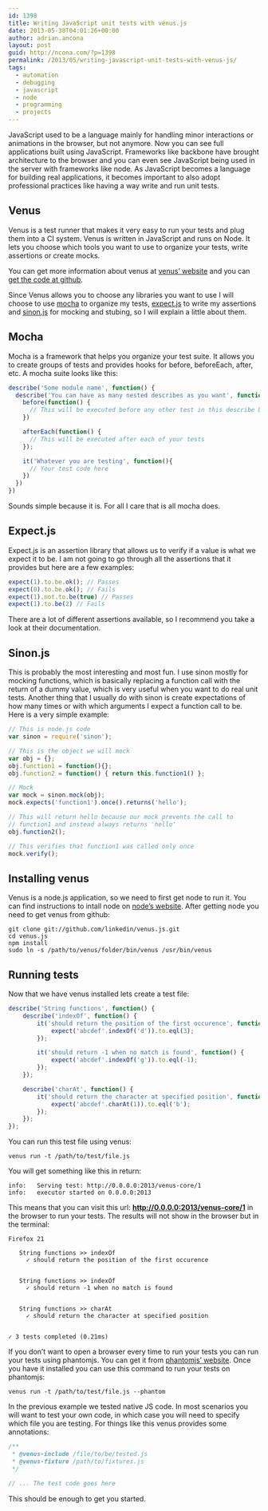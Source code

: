 ```yaml
---
id: 1398
title: Writing JavaScript unit tests with venus.js
date: 2013-05-30T04:01:26+00:00
author: adrian.ancona
layout: post
guid: http://ncona.com/?p=1398
permalink: /2013/05/writing-javascript-unit-tests-with-venus-js/
tags:
  - automation
  - debugging
  - javascript
  - node
  - programming
  - projects
---
```

JavaScript used to be a language mainly for handling minor interactions or animations in the browser, but not anymore. Now you can see full applications built using JavaScript. Frameworks like backbone have brought architecture to the browser and you can even see JavaScript being used in the server with frameworks like node. As JavaScript becomes a language for building real applications, it becomes important to also adopt professional practices like having a way write and run unit tests.

## Venus

Venus is a test runner that makes it very easy to run your tests and plug them into a CI system. Venus is written in JavaScript and runs on Node. It lets you choose which tools you want to use to organize your tests, write assertions or create mocks.

You can get more information about venus at [venus&#8217; website](http://www.venusjs.org/ "Venus.js website") and you can [get the code at github](https://github.com/linkedin/venus.js).

<!--more-->

Since Venus allows you to choose any libraries you want to use I will choose to use [mocha](http://visionmedia.github.io/mocha/ "Mocha") to organize my tests, [expect.js](https://github.com/LearnBoost/expect.js/ "Expects.js") to write my assertions and [sinon.js](http://sinonjs.org/ "Sinon.js") for mocking and stubing, so I will explain a little about them.

## Mocha

Mocha is a framework that helps you organize your test suite. It allows you to create groups of tests and provides hooks for before, beforeEach, after, etc. A mocha suite looks like this:

```js
describe('Some module name', function() {
  describe('You can have as many nested describes as you want', function() {
    before(function() {
      // This will be executed before any other test in this describe block
    })

    afterEach(function() {
      // This will be executed after each of your tests
    });

    it('Whatever you are testing', function(){
      // Your test code here
    })
  })
})
```

Sounds simple because it is. For all I care that is all mocha does.

## Expect.js

Expect.js is an assertion library that allows us to verify if a value is what we expect it to be. I am not going to go through all the assertions that it provides but here are a few examples:

```js
expect(1).to.be.ok(); // Passes
expect(0).to.be.ok(); // Fails
expect(1).not.to.be(true) // Passes
expect(1).to.be(2) // Fails
```

There are a lot of different assertions available, so I recommend you take a look at their documentation.

## Sinon.js

This is probably the most interesting and most fun. I use sinon mostly for mocking functions, which is basically replacing a function call with the return of a dummy value, which is very useful when you want to do real unit tests. Another thing that I usually do with sinon is create expectations of how many times or with which arguments I expect a function call to be. Here is a very simple example:

```js
// This is node.js code
var sinon = require('sinon');

// This is the object we will mock
var obj = {};
obj.function1 = function(){};
obj.function2 = function() { return this.function1() };

// Mock
var mock = sinon.mock(obj);
mock.expects('function1').once().returns('hello');

// This will return hello because our mock prevents the call to
// function1 and instead always returns 'hello'
obj.function2();

// This verifies that function1 was called only once
mock.verify();
```

## Installing venus

Venus is a node.js application, so we need to first get node to run it. You can find instructions to intall node on [node&#8217;s website](http://nodejs.org/ "Node's website"). After getting node you need to get venus from github:

```
git clone git://github.com/linkedin/venus.js.git
cd venus.js
npm install
sudo ln -s /path/to/venus/folder/bin/venus /usr/bin/venus
```

## Running tests

Now that we have venus installed lets create a test file:

```js
describe('String functions', function() {
    describe('indexOf', function() {
        it('should return the position of the first occurence', function() {
            expect('abcdef'.indexOf('d')).to.eql(3);
        });

        it('should return -1 when no match is found', function() {
            expect('abcdef'.indexOf('g')).to.eql(-1);
        });
    });

    describe('charAt', function() {
        it('should return the character at specified position', function() {
            expect('abcdef'.charAt(1)).to.eql('b');
        });
    });
});
```

You can run this test file using venus:

```
venus run -t /path/to/test/file.js
```

You will get something like this in return:

```
info:   Serving test: http://0.0.0.0:2013/venus-core/1
info:   executor started on 0.0.0.0:2013
```

This means that you can visit this url: **http://0.0.0.0:2013/venus-core/1** in the browser to run your tests. The results will not show in the browser but in the terminal:

```
Firefox 21

   String functions >> indexOf
     ✓ should return the position of the first occurence


   String functions >> indexOf
     ✓ should return -1 when no match is found


   String functions >> charAt
     ✓ should return the character at specified position


✓ 3 tests completed (0.21ms)
```

If you don&#8217;t want to open a browser every time to run your tests you can run your tests using phantomjs. You can get it from [phantomjs&#8217; website](http://phantomjs.org/ "Phantomjs website"). Once you have it installed you can use this command to run your tests on phantomjs:

```
venus run -t /path/to/test/file.js --phantom
```

In the previous example we tested native JS code. In most scenarios you will want to test your own code, in which case you will need to specify which file you are testing. For things like this venus provides some annotations:

```js
/**
 * @venus-include /file/to/be/tested.js
 * @venus-fixture /path/to/fixtures.js
 */

// ... The test code goes here
```

This should be enough to get you started.
